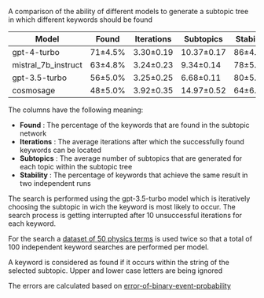 A comparison of the ability of different models to generate a subtopic tree in which different keywords should be found

| Model               | Found   | Iterations | Subtopics  | Stability |
| ------------------- | ------- | ---------- | ---------- | --------- |
| gpt-4-turbo         | 71±4.5% | 3.30±0.19  | 10.37±0.17 | 86±4.9%   |
| mistral_7b_instruct | 63±4.8% | 3.24±0.23  | 9.34±0.14  | 78±5.9%   |
| gpt-3.5-turbo       | 56±5.0% | 3.25±0.25  | 6.68±0.11  | 80±5.7%   |
| cosmosage           | 48±5.0% | 3.92±0.35  | 14.97±0.52 | 64±6.7%   |

The columns have the following meaning:
- **Found** : The percentage of the keywords that are found in the subtopic network
- **Iterations** : The average iterations after which the successfully found keywords can be located
- **Subtopics** : The average number of subtopics that are generated for each topic within the subtopic tree
- **Stability** : The percentage of keywords that achieve the same result in two independent runs

The search is performed using the gpt-3.5-turbo model which is iteratively choosing the subtopic in wich the keyword is most likely to occur. The search process is getting interrupted after 10 unsuccessful iterations for each keyword.

For the search a [dataset of 50 physics terms](dataset-of-50-physic-terms.md) is used twice so that a total of 100 independent keyword searches are performed per model.

A keyword is considered as found if it occurs within the string of the selected subtopic. Upper and lower case letters are being ignored

The errors are calculated based on [error-of-binary-event-probability](error-of-binary-event-probability.md)